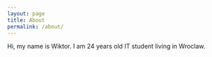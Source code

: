 ```yaml
---
layout: page
title: About
permalink: /about/
---
```


Hi, my name is Wiktor.
I am 24 years old IT student living in Wroclaw.
